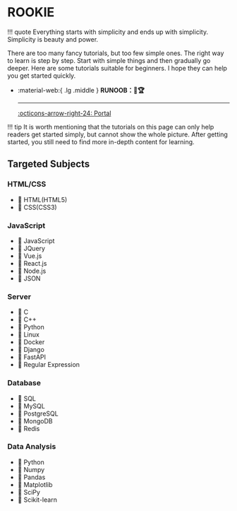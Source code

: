 # ROOKIE

!!! quote
    Everything starts with simplicity and ends up with simplicity. Simplicity is beauty and power.

There are too many fancy tutorials, but too few simple ones. The right way to learn is step by step. Start with simple things and then gradually go deeper. Here are some tutorials suitable for beginners. I hope they can help you get started quickly.

<div class="grid cards" markdown>

-   :material-web:{ .lg .middle } __RUNOOB：🎯🏆__

    ---

    [:octicons-arrow-right-24: <a href="https://www.runoob.com/" target="_blank"> Portal </a>](#)

</div>

!!! tip
    It is worth mentioning that the tutorials on this page can only help readers get started simply, but cannot show the whole picture. After getting started, you still need to find more in-depth content for learning.

## Targeted Subjects

### HTML/CSS

- 🎯 HTML(HTML5)
- 🎯 CSS(CSS3)

### JavaScript
- 🎯 JavaScript
- 🎯 JQuery
- 🎯 Vue.js
- 🎯 React.js
- 🎯 Node.js
- 🎯 JSON

### Server
- 🎯 C
- 🎯 C++
- 🎯 Python
- 🎯 Linux
- 🎯 Docker
- 🎯 Django
- 🎯 FastAPI
- 🎯 Regular Expression

### Database
- 🎯 SQL
- 🎯 MySQL
- 🎯 PostgreSQL
- 🎯 MongoDB
- 🎯 Redis

### Data Analysis
- 🎯 Python
- 🎯 Numpy
- 🎯 Pandas
- 🎯 Matplotlib
- 🎯 SciPy
- 🎯 Scikit-learn

